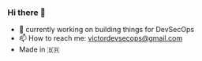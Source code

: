 ### Hi there 👋

- 🔭 currently working on building things for DevSecOps
- 📫 How to reach me: victordevsecops@gmail.com
- Made in :brazil: 

